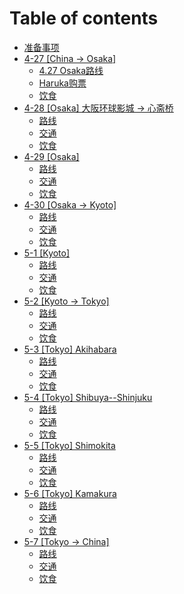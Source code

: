 # Table of contents

* [准备事项](README.md)
* [4-27 \[China → Osaka\]](ji-hua/README.md)
  * [4.27 Osaka路线](ji-hua/4.27-osaka-lu-xian.md)
  * [Haruka购票](ji-hua/haruka-gou-piao.md)
  * [饮食](ji-hua/yin-shi.md)
* [4-28 \[Osaka\] 大阪环球影城 → 心斋桥](ji-hua-1/README.md)
  * [路线](ji-hua-1/lu-xian.md)
  * [交通](ji-hua-1/jiao-tong.md)
  * [饮食](ji-hua-1/yin-shi.md)
* [4-29 \[Osaka\]](ji-hua-2/README.md)
  * [路线](ji-hua-2/lu-xian.md)
  * [交通](ji-hua-2/jiao-tong.md)
  * [饮食](ji-hua-2/yin-shi.md)
* [4-30 \[Osaka → Kyoto\]](ji-hua-3/README.md)
  * [路线](ji-hua-3/lu-xian.md)
  * [交通](ji-hua-3/jiao-tong.md)
  * [饮食](ji-hua-3/yin-shi.md)
* [5-1 \[Kyoto\]](ji-hua-4/README.md)
  * [路线](ji-hua-4/lu-xian.md)
  * [交通](ji-hua-4/jiao-tong.md)
  * [饮食](ji-hua-4/yin-shi.md)
* [5-2 \[Kyoto → Tokyo\]](ji-hua-5/README.md)
  * [路线](ji-hua-5/lu-xian.md)
  * [交通](ji-hua-5/jiao-tong.md)
  * [饮食](ji-hua-5/yin-shi.md)
* [5-3 \[Tokyo\] Akihabara](ji-hua-6/README.md)
  * [路线](ji-hua-6/lu-xian.md)
  * [交通](ji-hua-6/jiao-tong.md)
  * [饮食](ji-hua-6/yin-shi.md)
* [5-4 \[Tokyo\] Shibuya--Shinjuku](ji-hua-7/README.md)
  * [路线](ji-hua-7/lu-xian.md)
  * [交通](ji-hua-7/jiao-tong.md)
  * [饮食](ji-hua-7/yin-shi.md)
* [5-5 \[Tokyo\] Shimokita](ji-hua-8/README.md)
  * [路线](ji-hua-8/lu-xian.md)
  * [交通](ji-hua-8/jiao-tong.md)
  * [饮食](ji-hua-8/yin-shi.md)
* [5-6 \[Tokyo\] Kamakura](ji-hua-9/README.md)
  * [路线](ji-hua-9/lu-xian.md)
  * [交通](ji-hua-9/jiao-tong.md)
  * [饮食](ji-hua-9/yin-shi.md)
* [5-7 \[Tokyo → China\]](ji-hua-10/README.md)
  * [路线](ji-hua-10/lu-xian.md)
  * [交通](ji-hua-10/jiao-tong.md)
  * [饮食](ji-hua-10/yin-shi.md)
